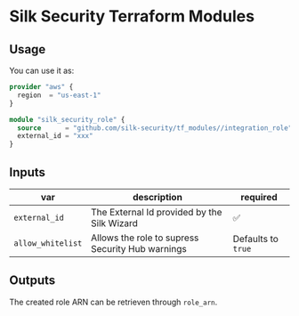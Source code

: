 # Silk Security Terraform Modules

## Usage

You can use it as:

```tf
provider "aws" {
  region  = "us-east-1"
}

module "silk_security_role" {
  source      = "github.com/silk-security/tf_modules//integration_role"
  external_id = "xxx"
}
```

## Inputs

| var               | description                                      | required           |
| ----------------- | ------------------------------------------------ | ------------------ |
| `external_id`     | The External Id provided by the Silk Wizard      | ✅                  |
| `allow_whitelist` | Allows the role to supress Security Hub warnings | Defaults to `true` |

## Outputs

The created role ARN can be retrieven through `role_arn`.
